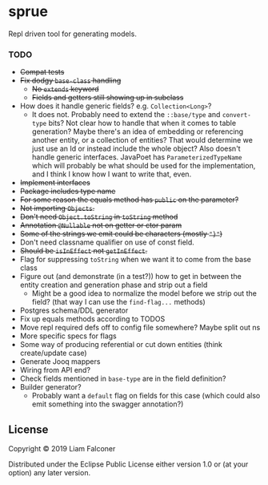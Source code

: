 # sprue

Repl driven tool for generating models. 

### TODO

- ~~Compat tests~~
- ~~Fix dodgy `base-class` handling~~
  - ~~No `extends` keyword~~
  - ~~Fields and getters still showing up in subclass~~
- How does it handle generic fields? e.g. `Collection<Long>`?
  - It does not. Probably need to extend the `::base/type` and `convert-type` bits?
    Not clear how to handle that when it comes to table generation?
    Maybe there's an idea of embedding or referencing another entity, or a collection of entities?
    That would determine we just use an Id or instead include the whole object?
    Also doesn't handle generic interfaces. 
    JavaPoet has `ParameterizedTypeName` which will probably be what should be used for the implementation,
    and I think I know how I want to write that, even.
- ~~Implement interfaces~~
- ~~Package includes type name~~
- ~~For some reason the equals method has `public` on the parameter?~~
- ~~Not importing `Objects`.~~
- ~~Don't need `Object.toString` in `toString` method~~
- ~~Annotation `@Nullable` not on getter or ctor param~~
- ~~Some of the strings we emit could be characters (mostly `"}"`)~~
- Don't need classname qualifier on use of const field.
- ~~Should be `isInEffect` not `getInEffect`.~~
- Flag for suppressing `toString` when we want it to come from the base class
- Figure out (and demonstrate (in a test?)) how to get in between the entity creation and generation phase and strip
  out a field
    - Might be a good idea to normalize the model before we strip out the field? 
    (that way I can use the `find-flag...` methods)
- Postgres schema/DDL generator
- Fix up equals methods according to TODOS
- Move repl required defs off to config file somewhere? Maybe split out ns
- More specific specs for flags
- Some way of producing referential or cut down entities 
  (think create/update case)
- Generate Jooq mappers
- Wiring from API end?
- Check fields mentioned in `base-type` are in the field definition?
- Builder generator?
  - Probably want a `default` flag on fields for this case (which could also emit something into the swagger annotation?)

## License

Copyright © 2019 Liam Falconer

Distributed under the Eclipse Public License either version 1.0 or (at
your option) any later version.
